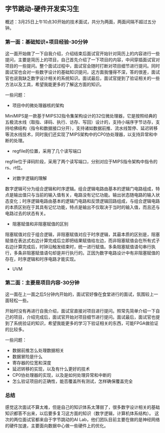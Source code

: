 ## 字节跳动-硬件开发实习生
概述：3月25日上午10点30开始的技术面试，共分为两面，两面间隔不超过五分钟。

### 第一面：基础知识+项目经验-30分钟
这一面开始做了一下自我介绍，介绍结束后面试官开始针对简历上的内容进行一些提问，主要是简历上的项目，自己首先介绍了一下项目的内容，中间穿插面试官对项目的一些提问。整个面试过程中，面试官会随时打断对项目细节进行提问。同时面试官也会对一些数字设计的基础知识提问，这方面我懂得不深，答的很差，面试官也说我缺乏数字设计相关的系统知识。面试最后，面试官提到了验证相关的一些方法以及工具，希望我能更多的了解这方面的知识。

一些问题：
- 项目中的微处理器核的架构

MiniMIPS是一款基于MIPS32指令集架构设计的32位微处理器，它是按照经典的五极流水线（取指、译码、执行、访存、写回）设计的，支持小端序字节访存，支持哈佛结构（指令和数据接口分开），支持诸如数据前推、流水线暂停、延迟转移等流水线技术，同时我们还实现了MIPS架构中的CP0协处理器，以支持异常和中断的处理。
- regfile的位置，采用了几个读写端口

regfile位于译码阶段，采用了两个读写端口，分别对应于MIPS指令架构中指令的rs、rt位。
- 对数字逻辑的理解

数字逻辑可分为组合逻辑和时序逻辑。组合逻辑电路由基本的逻辑门电路组成，特点是输出值只与当前的输入值有关，电路没有记忆功能。输出状态随电路的输入状态变化；时序逻辑电路由基本的逻辑门电路和反馈逻辑回路组成，与组合逻辑电路的本质区别在于其具有记忆功能，特点是输出不仅取决于当时的输入值，而且还与电路过去的状态有关。
- 阻塞赋值和非阻塞赋值的区别

阻塞赋值对应于组合逻辑，非阻塞赋值对应于时序逻辑，其最本质的区别是，阻塞赋值在表达式右边计算完成后立即把结果赋值给左边，而非阻塞赋值会在所有式子右边计算完成后，时钟沿触发结束时，统一进行赋值。多条阻塞赋值语句串行执行，多条非阻塞赋值语句却是并行执行的。正因为数字电路设计中有非阻塞赋值的存在，时序逻辑和时序电路才能实现。

- UVM

### 第二面：主要是项目内容-30分钟
这一面在上一面之后5分钟内开始的，面试官好像在食堂进行的面试，氛围较上一面轻松一些。

开始时没有再进行自我介绍，面试官直接对项目进行提问。照常先简单介绍一下自己的项目，介绍完成后，面试官开始对项目细节进行提问。面试最后，面试官也提到了系统验证的知识，希望我能更多的学习下验证相关的东西，可能FPGA做验证的比较多。

一些问题：
- 数据前推怎么处理数据相关
- 数据冒险是什么
- 寄存器的位宽和深度
- 延迟转移的实现，以及有什么更好的技术
- CP0协处理器的实现，以及是如何处理异常和中断的
- 怎么验证项目的正确性，能否覆盖所有测试，怎样确保覆盖完全

### 总结
感觉这次面试不算太难，但是自己的知识体系太薄弱了，很多数字设计相关的基础知识都答不出来，以后要多复习这方面的知识（数字逻辑，计算机体系结构）。
这次的两位面试官都来自于字节跳动的AI Lab，他们团队目前主要在做的是神经网络的硬件加速，主要面向数据中心做一些硬件上的优化。